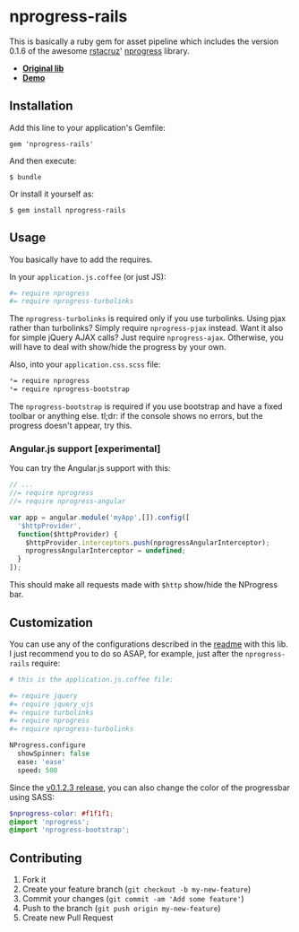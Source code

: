# nprogress-rails

This is basically a ruby gem for asset pipeline which includes the version
0.1.6 of the awesome [rstacruz][rstacruz]' [nprogress][lib] library.

- [**Original lib**][lib]
- [**Demo**][demo]


[rstacruz]: https://github.com/rstacruz
[lib]: https://github.com/rstacruz/nprogress
[demo]: http://ricostacruz.com/nprogress/

## Installation

Add this line to your application's Gemfile:

    gem 'nprogress-rails'

And then execute:

    $ bundle

Or install it yourself as:

    $ gem install nprogress-rails

## Usage

You basically have to add the requires.

In your `application.js.coffee` (or just JS):

```coffeescript
#= require nprogress
#= require nprogress-turbolinks
```

The `nprogress-turbolinks` is required only if you use turbolinks. Using pjax
rather than turbolinks? Simply require `nprogress-pjax` instead. Want it also
for simple jQuery AJAX calls? Just require `nprogress-ajax`. Otherwise,
you will have to deal with show/hide the progress by your own.

Also, into your `application.css.scss` file:

```scss
*= require nprogress
*= require nprogress-bootstrap
```

The `nprogress-bootstrap` is required if you use bootstrap and have a fixed
toolbar or anything else. tl;dr: if the console shows no errors, but the
progress doesn't appear, try this.

### Angular.js support [experimental]

You can try the Angular.js support with this:

```javascript
// ...
//= require nprogress
//= require nprogress-angular

var app = angular.module('myApp',[]).config([
  '$httpProvider',
  function($httpProvider) {
    $httpProvider.interceptors.push(nprogressAngularInterceptor);
    nprogressAngularInterceptor = undefined;
  }
]);
```

This should make all requests made with `$http` show/hide the NProgress bar.

## Customization

You can use any of the configurations described in the [readme](https://github.com/rstacruz/nprogress#configuration)
with this lib. I just recommend you to do so ASAP, for example, just after
the `nprogress-rails` require:

```coffeescript
# this is the application.js.coffee file:

#= require jquery
#= require jquery_ujs
#= require turbolinks
#= require nprogress
#= require nprogress-turbolinks

NProgress.configure
  showSpinner: false
  ease: 'ease'
  speed: 500
```

Since the [v0.1.2.3 release](https://github.com/caarlos0/nprogress-rails/releases/tag/v0.1.2.3),
you can also change the color of the progressbar using SASS:

```scss
$nprogress-color: #f1f1f1;
@import 'nprogress';
@import 'nprogress-bootstrap';
```

## Contributing

1. Fork it
2. Create your feature branch (`git checkout -b my-new-feature`)
3. Commit your changes (`git commit -am 'Add some feature'`)
4. Push to the branch (`git push origin my-new-feature`)
5. Create new Pull Request
